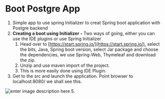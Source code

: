 # Boot Postgre App

1. Simple app to use spring Initializer to creat Spring boot application with Postgre backend
2. **Creating a boot using Initializer -**  Two ways of going, either you can use the IDE plugins or use Spring Initializer
	1. Head over to [https://start.spring.io/](https://start.spring.io/), select the bits, Java, Spring boot version, select Jar package and choose the dependencies, we use Spring-Web, Thymeleaf and download the zip.  
	2. Unzip and use maven import of the project. 
	3. This is more easily done using IDE Plugin. 
3. Get to the src and launch the application. Point browser to 
localhost:8080/ we shall see this. 

![enter image description here](https://i.imgur.com/rmaQeHP.png)
5. 
<!--stackedit_data:
eyJoaXN0b3J5IjpbLTUwNzkwODMzMCwtMTI4NDgyNTU0OCwxMj
g3ODkzMzk5LC03NDA3ODk1OTcsLTE0MjQxMDY0ODcsLTE0NjM3
MzI5ODksNzczOTI0NjIzLDIwNTU2OTc2NTJdfQ==
-->